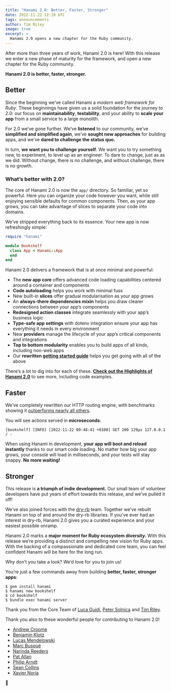 ```yaml
---
title: "Hanami 2.0: Better, Faster, Stronger"
date: 2022-11-22 12:10 UTC
tags: announcements
author: Tim Riley
image: true
excerpt: >
  Hanami 2.0 opens a new chapter for the Ruby community.
---
```


After more than three years of work, Hanami 2.0 is here! With this release we enter a new phase of maturity for the framework, and open a new chapter for the Ruby community.

**Hanami 2.0 is better, faster, stronger.**

## Better

Since the beginning we’ve called Hanami a _modern web framework for Ruby_. These beginnings have given us a solid foundation for the journey to 2.0: our focus on **maintainability**, **testability**, and your ability to **scale your app** from a small service to a large monolith.

For 2.0 we’ve gone further. We’ve **listened** to our community, we’ve **simplified and simplified again**, we’ve **sought new approaches** for building apps, and we’ve **dared to challenge the status quo.**

In turn, **we want you to challenge yourself**. We want you to try something new, to experiment, to level up as an engineer. To dare to change, just as as we did. Without change, there is no challenge, and without challenge, there is no growth.

### What’s better with 2.0?

The core of Hanami 2.0 is now the `app/` directory. So familiar, yet so powerful. Here you can organize your code however you want, while still enjoying sensible defaults for common components. Then, as your app grows, you can take advantage of slices to separate your code into domains.

We’ve stripped everything back to its essence. Your new app is now refreshingly simple:

```ruby
require "hanami"

module Bookshelf
  class App < Hanami::App
  end
end
```

Hanami 2.0 delivers a framework that is at once minimal and powerful:

- The **new app core** offers advanced code loading capabilities centered around a container and components
- **Code autoloading** helps you work with minimal fuss
- New built-in **slices** offer gradual modularisation as your app grows
- An **always-there dependencies mixin** helps you draw clearer connections between your app’s components
- **Redesigned action classes** integrate seamlessly with your app’s business logic
- **Type-safe app settings** with dotenv integration ensure your app has everything it needs in every environment
- New **providers** manage the lifecycle of your app’s critical components and integrations
- **Top to bottom modularity** enables you to build apps of all kinds, including non-web apps
- Our **rewritten [getting started guide](https://guides.hanamirb.org/v2.0/introduction/getting-started/)** helps you get going with all of the above

There’s a lot to dig into for each of these. **[Check out the Highlights of Hanami 2.0](https://discourse.hanamirb.org/t/highlights-of-hanami-2-0/728)** to see more, including code examples.

## Faster

We’ve completely rewritten our HTTP routing engine, with benchmarks showing it [outperforms nearly all others](https://hanamirb.org/blog/2020/02/26/introducing-hanami-api/).

You will see actions served in **microseconds**:

```
[bookshelf] [INFO] [2022-11-22 09:48:41 +0100] GET 200 129µs 127.0.0.1 / -
```

When using Hanami in development, **your app will boot and reload instantly** thanks to our smart code loading. No matter how big your app grows, your console will load in milliseconds, and your tests will stay snappy. **No more waiting!**

## Stronger

This release is **a triumph of indie development.** Our small team of volunteer developers have put years of effort towards this release, and we’ve pulled it off!

We’ve also joined forces with the [dry-rb](https://dry-rb.org/) team. Together we’ve rebuilt Hanami on top of and around the dry-rb libraries. If you’ve ever had an interest in dry-rb, Hanami 2.0 gives you a curated experience and your easiest possible onramp.

Hanami 2.0 marks a **major moment for Ruby ecosystem diversity.** With this release we’re providing a distinct and compelling new vision for Ruby apps. With the backing of a compassionate and dedicated core team, you can feel confident Hanami will be here for the long run.

Why don’t you take a look? We’d love for you to join us!

You’re just a few commands away from building **better, faster, stronger apps**:

```shell
$ gem install hanami
$ hanami new bookshelf
$ cd bookshelf
$ bundle exec hanami server
```

Thank you from the Core Team of [Luca Guidi](https://github.com/jodosha), [Peter Solnica](https://github.com/solnic) and [Tim Riley](https://github.com/timriley).

Thank you also to these wonderful people for contributing to Hanami 2.0!

- [Andrew Croome](https://github.com/andrewcroome)
- [Benjamin Klotz](https://github.com/tak1n)
- [Lucas Mendelowski](https://github.com/lcmen)
- [Marc Busqué](https://github.com/waiting-for-dev)
- [Narinda Reeders](https://github.com/narinda)
- [Pat Allan](https://github.com/pat)
- [Philip Arndt](https://github.com/parndt)
- [Sean Collins](https://github.com/cllns)
- [Xavier Noria](https://github.com/fxn)

🌸

